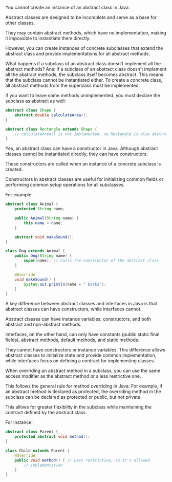 You cannot create an instance of an abstract class in Java.

Abstract classes are designed to be incomplete and serve as a base for other classes.

They may contain abstract methods, which have no implementation, making it impossible to instantiate them directly.

However, you can create instances of concrete subclasses that extend the abstract class and provide implementations
for all abstract methods.

What happens if a subclass of an abstract class doesn't implement all the abstract methods?
Ans:
If a subclass of an abstract class doesn't implement all the abstract methods, the subclass itself becomes abstract.
This means that the subclass cannot be instantiated either. To create a concrete class, all abstract methods 
from the superclass must be implemented. 

If you want to leave some methods unimplemented, you must declare the subclass as abstract as well:

```java
abstract class Shape {
    abstract double calculateArea();
}

abstract class Rectangle extends Shape {
    // calculateArea() is not implemented, so Rectangle is also abstract
}
```

Yes, an abstract class can have a constructor in Java. Although abstract classes cannot be instantiated directly, 
they can have constructors. 

These constructors are called when an instance of a concrete subclass is created. 

Constructors in abstract classes are useful for initializing common fields or performing common setup operations for 
all subclasses. 

For example:

```java
abstract class Animal {
    protected String name;

    public Animal(String name) {
        this.name = name;
    }

    abstract void makeSound();
}

class Dog extends Animal {
    public Dog(String name) {
        super(name); // Calls the constructor of the abstract class
    }

    @Override
    void makeSound() {
        System.out.println(name + " barks");
    }
}
```

A key difference between abstract classes and interfaces in Java is that abstract classes can have constructors,
while interfaces cannot.

Abstract classes can have instance variables, constructors, and both abstract and non-abstract methods.

Interfaces, on the other hand, can only have constants (public static final fields), abstract methods, default methods,
and static methods.

They cannot have constructors or instance variables.
This difference allows abstract classes to initialize state and provide common implementation,
while interfaces focus on defining a contract for implementing classes.

When overriding an abstract method in a subclass, you can use the same access modifier as the abstract method or a less 
restrictive one. 

This follows the general rule for method overriding in Java. For example, if an abstract method is declared as protected, 
the overriding method in the subclass can be declared as protected or public, but not private. 

This allows for greater flexibility in the subclass while maintaining the contract defined by the abstract class. 

For instance:

```java
abstract class Parent {
    protected abstract void method();
}

class Child extends Parent {
    @Override
    public void method() { // Less restrictive, so it's allowed
        // implementation
    }
}
```
